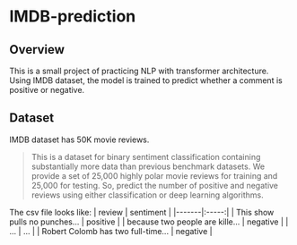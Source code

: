 # IMDB-prediction
## Overview
This is a small project of practicing NLP with transformer architecture. Using IMDB dataset, the model is trained to predict whether a comment is positive or negative.

## Dataset
IMDB dataset has 50K movie reviews.
> This is a dataset for binary sentiment classification containing substantially more data than previous benchmark datasets. We provide a set of 25,000 highly polar movie reviews for training and 25,000 for testing. So, predict the number of positive and negative reviews using either classification or deep learning algorithms.

The csv file looks like:
| review | sentiment | 
|-------|:-----:|
| This show pulls no punches...   | positive  |
| because two people are kille...  |  negative  | 
| ... | ... |
| Robert Colomb has two full-time... |  negative  | 
